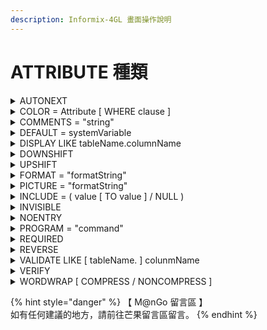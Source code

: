 ```yaml
---
description: Informix-4GL 畫面操作說明
---
```


# ATTRIBUTE 種類

<details>

<summary>AUTONEXT</summary>

若該欄資料輸入填滿，系統自動換下一欄位，無須按 ENTER

</details>

<details>

<summary>COLOR = Attribute [ WHERE clause ]</summary>

設定該欄位的顏色或文字粗細。

</details>

<details>

<summary>COMMENTS = "string"</summary>

顯示 string 於螢幕 SCREEN 第 23 行上，通常設定注意或提示訊息。

</details>

<details>

<summary>DEFAULT = systemVariable</summary>

systemVariable 為系統變數或常數。

</details>

<details>

<summary>DISPLAY LIKE tableName.columnName</summary>

設定該欄位資訊參照 tableName.columnName。

</details>

<details>

<summary>DOWNSHIFT</summary>

設定該欄位的所有英文字元轉換成小寫。

</details>

<details>

<summary>UPSHIFT</summary>

設定該欄位的所有英文字元轉換成大寫。

</details>

<details>

<summary>FORMAT = "formatString"</summary>

控制輸出時該欄位的顯示格式。

</details>

<details>

<summary>PICTURE = "formatString"</summary>

控制輸入時的該欄位的顯示格式。

</details>

<details>

<summary>INCLUDE = ( value [ TO value ] / NULL )</summary>

設定該欄位的值域，並將此值當該欄位的檢查依據。

</details>

<details>

<summary>INVISIBLE</summary>

設定在輸入資料時，不會顯示在螢幕上。

通常使用於密碼輸入。

</details>

<details>

<summary>NOENTRY</summary>

若該欄位設定為 NOENTRY 屬性，於輸入時，是無法輸入資料。

</details>

<details>

<summary>PROGRAM = "command"</summary>

設定該欄位去執行外部應用程式。

常發生於 TEXT 或 BYTE 的欄位時。

</details>

<details>

<summary>REQUIRED</summary>

強迫使用者輸入資料。

若有設定 DEFAULT 時，此時 REQUIRED 為無效。

</details>

<details>

<summary>REVERSE</summary>

設定該欄位反白。

</details>

<details>

<summary>VALIDATE LIKE [ tableName. ] colunmName</summary>

於輸入資料後，檢查的依據此屬性之設定。

</details>

<details>

<summary>VERIFY</summary>

強迫使用者輸入兩次，並比較兩次輸入是否一致。

</details>

<details>

<summary>WORDWRAP [ COMPRESS / NONCOMPRESS ]</summary>

於 CHAR 的欄位資料，且長度超過 58 byte 時，設定有無需要切割顯示。

</details>

{% hint style="danger" %}
【 M@nGo 留言區 】\
如有任何建議的地方，請前往芒果留言區留言。
{% endhint %}
